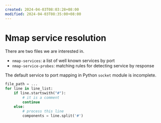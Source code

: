 ```yaml
---
created: 2024-04-03T08:03:28+08:00
modified: 2024-04-03T08:35:00+08:00
---
```


# Nmap service resolution

There are two files we are interested in.
- `nmap-services`: a list of well known services by port
- `nmap-service-probes`: matching rules for detecting service by response

The default service to port mapping in Python `socket` module is incomplete.

```python
file_path = ...
for line in line_list:
    if line.startswith("#"):
        # it is a comment
        continue
    else:
        # process this line
        components = line.split('#')
```
